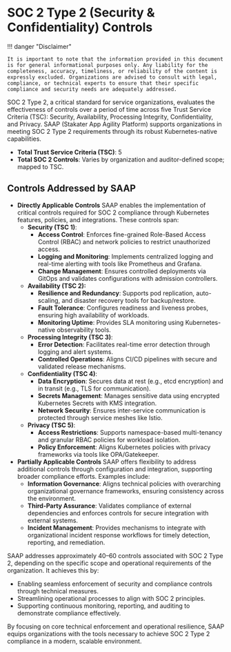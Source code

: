# SOC 2 Type 2 (Security & Confidentiality) Controls

!!! danger "Disclaimer"

    It is important to note that the information provided in this document is for general informational purposes only. Any liability for the completeness, accuracy, timeliness, or reliability of the content is expressly excluded. Organizations are advised to consult with legal, compliance, or technical experts to ensure that their specific compliance and security needs are adequately addressed.

SOC 2 Type 2, a critical standard for service organizations, evaluates the effectiveness of controls over a period of time across five Trust Service Criteria (TSC): Security, Availability, Processing Integrity, Confidentiality, and Privacy. SAAP (Stakater App Agility Platform) supports organizations in meeting SOC 2 Type 2 requirements through its robust Kubernetes-native capabilities.

- **Total Trust Service Criteria (TSC)**: 5
- **Total SOC 2 Controls**: Varies by organization and auditor-defined scope; mapped to TSC.

## Controls Addressed by SAAP

- **Directly Applicable Controls**
SAAP enables the implementation of critical controls required for SOC 2 compliance through Kubernetes features, policies, and integrations. These controls span:
    - **Security (TSC 1)**:
        - **Access Control**: Enforces fine-grained Role-Based Access Control (RBAC) and network policies to restrict unauthorized access.
        - **Logging and Monitoring**: Implements centralized logging and real-time alerting with tools like Prometheus and Grafana.
        - **Change Management**: Ensures controlled deployments via GitOps and validates configurations with admission controllers.
    - **Availability (TSC 2):**
        - **Resilience and Redundancy**: Supports pod replication, auto-scaling, and disaster recovery tools for backup/restore.
        - **Fault Tolerance**: Configures readiness and liveness probes, ensuring high availability of workloads.
        - **Monitoring Uptime**: Provides SLA monitoring using Kubernetes-native observability tools.
    - **Processing Integrity (TSC 3)**:
        - **Error Detection**: Facilitates real-time error detection through logging and alert systems.
        - **Controlled Operations**: Aligns CI/CD pipelines with secure and validated release mechanisms.
    - **Confidentiality (TSC 4)**:
        - **Data Encryption**: Secures data at rest (e.g., etcd encryption) and in transit (e.g., TLS for communication).
        - **Secrets Management**: Manages sensitive data using encrypted Kubernetes Secrets with KMS integration.
        - **Network Security**: Ensures inter-service communication is protected through service meshes like Istio.
    - **Privacy (TSC 5)**:
        - **Access Restrictions**: Supports namespace-based multi-tenancy and granular RBAC policies for workload isolation.
        - **Policy Enforcement**: Aligns Kubernetes policies with privacy frameworks via tools like OPA/Gatekeeper.
- **Partially Applicable Controls**
SAAP offers flexibility to address additional controls through configuration and integration, supporting broader compliance efforts. Examples include:
    - **Information Governance**: Aligns technical policies with overarching organizational governance frameworks, ensuring consistency across the environment.
    - **Third-Party Assurance**: Validates compliance of external dependencies and enforces controls for secure integration with external systems.
    - **Incident Management**: Provides mechanisms to integrate with organizational incident response workflows for timely detection, reporting, and remediation.

SAAP addresses approximately 40–60 controls associated with SOC 2 Type 2, depending on the specific scope and operational requirements of the organization. It achieves this by:

- Enabling seamless enforcement of security and compliance controls through technical measures.
- Streamlining operational processes to align with SOC 2 principles.
- Supporting continuous monitoring, reporting, and auditing to demonstrate compliance effectively.

By focusing on core technical enforcement and operational resilience, SAAP equips organizations with the tools necessary to achieve SOC 2 Type 2 compliance in a modern, scalable environment.
